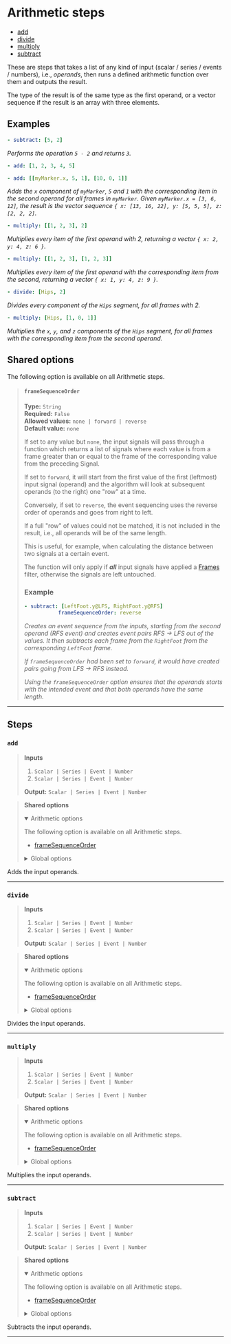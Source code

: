 # Arithmetic steps

- [add](#add)
- [divide](#divide)
- [multiply](#multiply)
- [subtract](#subtract)

These are steps that takes a list of any kind of input (scalar / 
series / events / numbers), i.e., _operands_, then runs a defined 
arithmetic function over them and outputs the result. 

The type of the result is of the same type as the first operand, 
or a vector sequence if the result is an array with three elements.

## Examples

``` yaml
- subtract: [5, 2]
```
_Performs the operation `5 - 2` and returns `3`._

``` yaml
- add: [1, 2, 3, 4, 5]
```

``` yaml
- add: [[myMarker.x, 5, 1], [10, 0, 1]]
```

_Adds the `x` component of `myMarker`, `5` and `1` with 
the corresponding item in the second operand for all frames in 
`myMarker`. Given `myMarker.x = [3, 6, 12]`, the result is the 
vector sequence `{ x: [13, 16, 22], y: [5, 5, 5], z: [2, 2, 2]`._

``` yaml
- multiply: [[1, 2, 3], 2]
```
_Multiplies every item of the first operand with 2, returning a 
vector `{ x: 2, y: 4, z: 6 }`._

``` yaml
- multiply: [[1, 2, 3], [1, 2, 3]]
```
_Multiplies every item of the first operand with the corresponding 
item from the second, returning a vector `{ x: 1, y: 4, z: 9 }`._

``` yaml
- divide: [Hips, 2]
```
_Divides every component of the `Hips` segment, for all 
frames with 2._

``` yaml
- multiply: [Hips, [1, 0, 1]]
```
_Multiplies the `x`, `y`, and `z` components of the `Hips` 
segment, for all frames with the corresponding item from the 
second operand._

## Shared options

The following option is available on all Arithmetic steps.

> #### `frameSequenceOrder`
>
> **Type:** `String`  
> **Required:** `False`  
> **Allowed values:** `none | forward | reverse`  
> **Default value:** `none`  
>
> If set to any value but `none`, the input signals will pass 
> through a function which returns a list of signals where each 
> value is from a frame greater than or equal to the frame of the 
> corresponding value from the preceding Signal.
>
> If set to `forward`, it will start from the first value of the 
> first (leftmost) input signal (operand) and the algorithm will 
> look at subsequent operands (to the right) one "row" at a time.
>
> Conversely, if set to `reverse`, the event sequencing uses 
> the reverse order of operands and goes from right to left.
>
> If a full "row" of values could not be matched, it is not 
> included in the result, i.e., all operands will be of the 
> same length. 
>
> This is useful, for example, when calculating the distance 
> between two signals at a certain event.
>
> The function will only apply if ***all*** input signals have 
> applied a [Frames](../../inputs-and-outputs.md#frames) filter, 
> otherwise the signals are left untouched.
>
> ### Example
>
> ``` yaml
> - subtract: [LeftFoot.y@LFS, RightFoot.y@RFS]
>            frameSequenceOrder: reverse
> ```
>
> _Creates an event sequence from the inputs, starting from the 
> second operand (RFS event) and creates event pairs RFS -> LFS 
> out of the values. It then subtracts each frame from the 
> `RightFoot` from the corresponding `LeftFoot` frame._
>
> _If `frameSequenceOrder` had been set to `forward`, it 
> would have created pairs going from LFS -> RFS instead._
>
> _Using the `frameSequenceOrder` option ensures that the 
> operands starts with the intended event and that both operands 
> have the same length._

>


---

## Steps

### `add`

> **Inputs**
>
> 1. `Scalar | Series | Event | Number`
> 2. `Scalar | Series | Event | Number`
>
> **Output:** `Scalar | Series | Event | Number`


> **Shared options**
>
> <details open><summary>Arithmetic options</summary>
> 
> The following option is available on all Arithmetic steps.
>
> * [frameSequenceOrder](#framesequenceorder)
>
>
></details>
>
> <details><summary>Global options</summary>
> 
> The following options are available globally on all steps.
>
> * [export](./index.md#export)
> * [output](./index.md#output)
> * [set](./index.md#set)
> * [space](./index.md#space)
>
>
></details>
>


Adds the input operands.

---

### `divide`

> **Inputs**
>
> 1. `Scalar | Series | Event | Number`
> 2. `Scalar | Series | Event | Number`
>
> **Output:** `Scalar | Series | Event | Number`


> **Shared options**
>
> <details open><summary>Arithmetic options</summary>
> 
> The following option is available on all Arithmetic steps.
>
> * [frameSequenceOrder](#framesequenceorder)
>
>
></details>
>
> <details><summary>Global options</summary>
> 
> The following options are available globally on all steps.
>
> * [export](./index.md#export)
> * [output](./index.md#output)
> * [set](./index.md#set)
> * [space](./index.md#space)
>
>
></details>
>


Divides the input operands.

---

### `multiply`

> **Inputs**
>
> 1. `Scalar | Series | Event | Number`
> 2. `Scalar | Series | Event | Number`
>
> **Output:** `Scalar | Series | Event | Number`


> **Shared options**
>
> <details open><summary>Arithmetic options</summary>
> 
> The following option is available on all Arithmetic steps.
>
> * [frameSequenceOrder](#framesequenceorder)
>
>
></details>
>
> <details><summary>Global options</summary>
> 
> The following options are available globally on all steps.
>
> * [export](./index.md#export)
> * [output](./index.md#output)
> * [set](./index.md#set)
> * [space](./index.md#space)
>
>
></details>
>


Multiplies the input operands.

---

### `subtract`

> **Inputs**
>
> 1. `Scalar | Series | Event | Number`
> 2. `Scalar | Series | Event | Number`
>
> **Output:** `Scalar | Series | Event | Number`


> **Shared options**
>
> <details open><summary>Arithmetic options</summary>
> 
> The following option is available on all Arithmetic steps.
>
> * [frameSequenceOrder](#framesequenceorder)
>
>
></details>
>
> <details><summary>Global options</summary>
> 
> The following options are available globally on all steps.
>
> * [export](./index.md#export)
> * [output](./index.md#output)
> * [set](./index.md#set)
> * [space](./index.md#space)
>
>
></details>
>


Subtracts the input operands.

---

